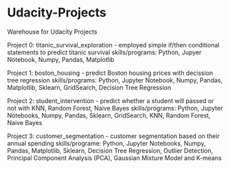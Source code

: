 # Udacity-Projects
Warehouse for Udacity Projects

Project 0: titanic_survival_exploration - employed simple if/then conditional statements to predict titanic survival
skills/programs: Python, Jupyer Notebook, Numpy, Pandas, Matplotlib

Project 1: boston_housing - predict Boston housing prices with decission tree regression
skills/programs: Python, Jupyter Notebook, Numpy, Pandas, Matplotlib, Sklearn, GridSearch, Decision Tree Regression

Project 2: student_intervention - predict whether a student will passed or not with KNN, Random Forest, Naive Bayes
skills/programs: Python, Jupyter Notebooks, Numpy, Pandas, Sklearn, GridSearch, KNN, Random Forest, Naive Bayes

Project 3:  customer_segmentation - customer segmentation based on their annual spending
skills/programe: Python, Jupyter Notebooks, Numpy, Pandas, Matplotlib, Sklearn, Decision Tree Regression, Outlier Detection, Principal Component Analysis (PCA), Gaussian Mixture Model and K-means
